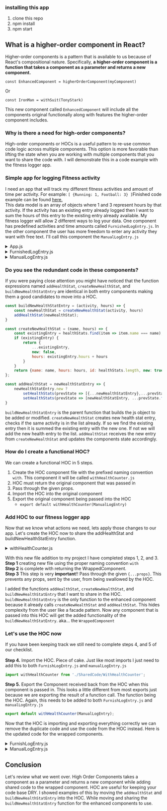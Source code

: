 ### installing this app
1. clone this repo
2. npm install
3. npm start


## What is a higher-order component in React?
Higher-order components is a pattern that is available to us because of React's compositional nature.  Specifically, <b>a higher-order component is a function that takes a component as a parameter and returns a new component.</b>  

```const EnhancedComponent = higherOrderComponent(myComponent)```

Or

``const IronMan = withSuit(TonyStark)``

This new component called ```EnhancedComponent``` will include all the components original functionally along with features the higher-order component includes.  

### Why is there a need for high-order components?
High-order components or HOCs is a useful pattern to re-use common code logic across multiple components.  This option is more favorable than lifting the state when you are working with multiple components that you want to share the code with.  I will demonstrate this in a code example with the fitness logger app. 

### Simple app for logging Fitness activity
I need an app that will track my different fitness activities and amount of time per activity.  For example:  ```[ {Running: 1, Football: 3} ]```Finished code example can be found [here.](https://github.com/mtiahrt/high-order-components) <br>
This data model is an array of objects where 1 and 3 represent hours by that activity.  If the activity has an existing entry already logged then I want to sum the hours of this entry to the existing entry already available.  My fitness logger will allow 2 different ways to log your data.  One component has predefined activities and time amounts called ``FurnishedLogEntry.js``.  In the other component the user has more freedom to enter any activity they want with free text.  I'll call this component the ```ManualLogEntry.js```

<details>
<summary>App.js</summary>

```js
import './App.css';
import FurnishLogEntry from './Components/FurnishLogEntry';
import ManualLogEntry from './Components/ManualLogEntry';
function App() {
  return (
    <div className="App">
      <h3>Enter your fitness hours</h3>
      <header className="App-header">
      <ManualLogEntry/>
      <FurnishLogEntry/>
      </header>
    </div>
  );
}

export default App;
```
</details>
<details>
<summary>FurnishedLogEntry.js</summary>

```js
import React, {useState} from 'react'

const FurnishLogEntry = () => {
    const [healthStats, setHealthStats] = useState([]);

    
    const buildNewHealthStatEntry = (activity, hours) => {
        const newHealthStat = createNewHealthStat(activity, hours)
        addHealthStat(newHealthStat);
    }

    const createNewHealthStat = (name, hours) => {
        const existingEntry = healthStats.find(item => item.name === name);
        if (existingEntry) {
            return {
                ...existingEntry,
                new: false,
                hours: existingEntry.hours + hours
            }
        }
        return {name: name, hours: hours, id: healthStats.length, new: true};
    };
    
    const getSelectOptions = (values, activity) => {
        return (
            <select name={activity} onChange={e => buildNewHealthStatEntry(e.currentTarget.name, Number(e.currentTarget.value))}
                    className={`${activity}-hours`}>
                {values.map(item => <option key={item} value={item}>{item} hours</option>)})
            </select>
        )
    }
    
    const addHealthStat = newHealthStatEntry => {
        newHealthStatEntry.new ?
            setHealthStats(prevState => [{...newHealthStatEntry},...prevState]) :
            setHealthStats(prevState => [newHealthStatEntry, ...prevState.filter(x => x.id !== newHealthStatEntry.id)])
    }
    
    return (
        <div className="furnish-log">
            <h5>{props.title}</h5>
            <h6>Sleep</h6>
            {getSelectOptions( [4,5,6,7,8] ,'sleep')}<br/>
            <h6>Exercise</h6>
            {getSelectOptions( [1,2,3,4,5] ,'exercise')}<br/>
            <h6>Meditate</h6>
            {getSelectOptions( [1,2,3,4,5] ,'meditate')}<br/>
            <div className='totals'>
                <h6>Totals:</h6>
                <ul>
                    {healthStats.map(item => (
                        <li key={item.id}>{item.name} hours {item.hours}</li>
                    ))}
                </ul>
            </div>
        </div>
    )
}
export default FurnishLogEntry
```
</details>
<details>
<summary>ManualLogEntry.js</summary>

```js
import React, {useState} from 'react'

const ManualLogEntry = () => {
    const [hours, setHours] = useState(0)
    const [activity, setActivity] = useState('');
    const [healthStats, setHealthStats] = useState([]);

    const handleChange = ( e ) => {
        if(e.target.classList.contains('activity')){
            setActivity(e.target.value)
            return
        }
        //make sure no letters are entered
        if(/^\d*\.?\d*$/.test(e.target.value)){
            setHours(e.target.value)
        }
    }
    //same logic in FurnishedLogEntry
    const buildNewHealthStatEntry = (activity, hours) => {
        const newHealthStat = createNewHealthStat(activity, hours)
        addHealthStat(newHealthStat);
    }
    //same logic in FurnishedLogEntry
    const createNewHealthStat = (name, hours) => {
        const existingEntry = healthStats.find(item => item.name === name);
        if (existingEntry) {
            return {
                ...existingEntry,
                new: false,
                hours: existingEntry.hours + hours
            }
        }
        return {name: name, hours: hours, id: healthStats.length, new: true};
    };
    //same logic in FurnishedLogEntry
    const addHealthStat = newHealthStatEntry => {
        newHealthStatEntry.new ?
            setHealthStats(prevState => [{...newHealthStatEntry},...prevState]) :
            setHealthStats(prevState => [newHealthStatEntry, ...prevState.filter(x => x.id !== newHealthStatEntry.id)])
    }

    return (
        <div className='manual-log'>
            <label for="activity">Enter Activity</label>
            <input className='activity' onChange={handleChange} value={activity} type="text" name="activity"/><br/>
            <label for="hours">Enter Hours</label>
            <input className='hours' onChange={handleChange} value={hours} type="text" name="hours"/><br/>
            <button onClick={() => buildNewHealthStatEntry(activity, Number(hours))} type="button" name="total">Submit</button>
            <div>
                <h6>Totals:</h6>
                {healthStats.map(item => (
                    <li key={item.id}>{item.name} hours {item.hours}</li>
                ))}
            </div>
        </div>
    )
}

export default ManualLogEntry
```
</details>
 
 ### Do you see the redundant code in these components?
If you were paying close attention you might have noticed that the function expressions named `addHealthStat`, `createNewHealthStat`, and `buildNewHealthStatEntry` are identical in both entry components making them a good candidates to move into a HOC. 

```js
const buildNewHealthStatEntry = (activity, hours) => {
    const newHealthStat = createNewHealthStat(activity, hours)
    addHealthStat(newHealthStat);
}

const createNewHealthStat = (name, hours) => {
    const existingEntry = healthStats.find(item => item.name === name);
    if (existingEntry) {
        return {
            ...existingEntry,
            new: false,
            hours: existingEntry.hours + hours
        }
    }
    return {name: name, hours: hours, id: healthStats.length, new: true};
};

const addHealthStat = newHealthStatEntry => {
    newHealthStatEntry.new ?
        setHealthStats(prevState => [{...newHealthStatEntry},...prevState]) :
        setHealthStats(prevState => [newHealthStatEntry, ...prevState.filter(x => x.id !== newHealthStatEntry.id)])
}
```
`buildNewHealthStatEntry` is the parent function that builds the js object to be added or modified. 
`createNewHealthStat` creates new health stat entry, checks if the same activity is in the list already.  If so we find the existing entry then it is summed the existing entry with the new one. If not we will add the new health entry to the list.
`addHealthStat` receives the new entry from `createNewHealthStat` and updates the components state accordingly. 
### How do I create a functional HOC?
We can create a functional HOC in 5 steps. 
1. Create the HOC component file with the prefixed naming convention `with`. This component it will be called `withHealthCounter.js`
2. HOC must return the original component that was passed in
3. Pass through the given props.
4. Import the HOC into the original component
5. Export the original component being passed into the HOC
    * ``export default withHealthCounter(ManualLogEntry)``

### Add HOC to our fitness logger app
Now that we know what actions we need, lets apply those changes to our app.  Let's create the HOC now to share the addHealthStat and  buildNewHealthStatEntry function.

<details>
<summary>withHealthCounter.js</summary>

```js
import React, {useState} from 'react';

const withHealthCounter = WrappedComponent => props => {
    //each component will have it's own instance of local state
    const [healthStats, setHealthStats] = useState([]);
    
    //shared functions for both components
    const buildNewHealthStatEntry = (activity, hours) => {
        const newHealthStat = createNewHealthStat(activity, hours)
        addHealthStat(newHealthStat);
    }

    const createNewHealthStat = (name, hours) => {
        const existingEntry = healthStats.find(item => item.name === name);
        if (existingEntry) {
            return {
                ...existingEntry,
                new: false,
                hours: existingEntry.hours + hours
            }
        }
        return {name: name, hours: hours, id: healthStats.length, new: true};
    };

    const addHealthStat = newHealthStatEntry => {
        newHealthStatEntry.new ?
            setHealthStats(prevState => [{...newHealthStatEntry},...prevState]) :
            setHealthStats(prevState => [newHealthStatEntry, ...prevState.filter(x => x.id !== newHealthStatEntry.id)])
    }
    // Step 2.  Return the orginal component with the new props 
    return (
        <>
            <WrappedComponent healthStats={healthStats}
                //only 2 HOC props need to be shared. Enhanced componets
                //only need access buildNewHealthStat function and title
                buildNewHealthStatEntry={buildNewHealthStatEntry}
                title={props.title}
                // Step 3 Very IMPORTANT return any props from the orginal component
                {...props} />
        </>
    )
}

export default withHealthCounter
```
</details>

With this new file addition to my project I have completed steps 1, 2, and 3.<br>
<b>Step 1</b> creating new file using the proper naming convention ```with```<br>
<b>Step 2</b> is complete with returning the WrappedComponent.<br>
<b>Step 3</b> This step is very <b>important</b>!! Pass through the given `{...props}`. This prevents any props, sent by the user, from being swallowed by the HOC. 

I added the functions `addHealthStat`, `createNewHealthStat`, and `buildNewHealthStatEntry` that I want to share in the HOC.  `buildNewHealthStatEntry` is the only function to the enhanced component because it already calls `createNewHealthStat` and `addHealthStat`.  This hides complexity from the user like a facade pattern.  Now any component that is passed into this HOC will get the added functionality of the `buildNewHealthStatEntry`. aka... the `WrappedComponent`

### Let's use the HOC now
If you have been keeping track we still need to complete steps 4, and 5 of our checklist.<br><br>
<b>Step 4.</b>  Import the HOC.  Piece of cake.  Just like most imports I just need to add this to both `FurnishLogEntry.js` and `manualLogEntry.js`

```js
import withHealthCounter from './SharedCode/WithHealthCounter';
```

<b>Step 5.</b>  Export the Component received back from the HOC when this component is passed in.  This looks a little different from most exports just because we are exporting the result of a function call.  The function being the HOC. Again, this needs to be added to both  `FurnishLogEntry.js` and `manualLogEntry.js`

```js
export default withHealthCounter(ManualLogEntry);
```

Now that the HOC is importing and exporting everything correctly we can remove the duplicate code and use the code from the HOC instead.  Here is the updated code for the wrapped components.

<details>
<summary>FurnishLogEntry.js</summary>

```js
import React from 'react';
import withHealthCounter from "./SharedCode/WithHealthCounter";

const FurnishLogEntry = (props) => {
    const {healthStats, title, buildNewHealthStatEntry} = props;
    const getSelectOptions = (values, activity) => {
        return (
            <select name={activity} onChange={e => buildNewHealthStatEntry(e.currentTarget.name, Number(e.currentTarget.value))}
                    className={`${activity}-hours`}>
                {values.map(item => <option key={item} value={item}>{item} hours</option>)})
            </select>
        )
    }
    return (
        <div className="furnish-log">
            <h5>{title}</h5>
            <h6>Sleep</h6>
            {getSelectOptions( [4,5,6,7,8] , 'sleep')}<br/>
            <h6>Exercise</h6>
            {getSelectOptions( [1,2,3,4,5] , 'exercise')}<br/>
            <h6>Meditate</h6>
            {getSelectOptions( [1,2,3,4,5] , 'meditate')}<br/>
            <div className='totals'>
                <h6>Totals:</h6>
                <ul>
                    {healthStats.map(item => (
                        <li key={item.id}>{item.name} hours {item.hours}</li>
                    ))}
                </ul>
            </div>
        </div>
    )
}
export default withHealthCounter(FurnishLogEntry);
```
</details>


<details>
<summary>ManualLogEntry.js</summary>

```js
import React, {useState} from 'react';
import withHealthCounter from './SharedCode/WithHealthCounter';

const ManualLogEntry = props => {
    const [hours, setHours] = useState(0)
    const [activity, setActivity] = useState('');
    const {healthStats, title, buildNewHealthStatEntry} = props;

    const handleChange = ( e ) => {
        if(e.target.classList.contains('activity')){
            setActivity(e.target.value)
            return
        }
        //make sure no letters are entered
        if(/^\d*\.?\d*$/.test(e.target.value)){
            setHours(e.target.value)
        }
    }

    return (
        <div className='manual-log'>
            <h5>{title}</h5>
            <label>Enter Activity</label>
            <input className='activity' onChange={handleChange} value={activity} type="text" name="activity"/><br/>
            <label>Enter Hours</label>
            <input className='hours' onChange={handleChange} value={hours} type="text" name="hours"/><br/>
            <button onClick={() => buildNewHealthStatEntry(activity, Number(hours))} type="button" name="total">Submit</button>
            <div className='totals'>
                <h6>Totals:</h6>
                {healthStats.map(item => (
                    <li key={item.id}>{item.name} hours {item.hours}</li>
                ))}
            </div>
        </div>
    )
}

export default withHealthCounter(ManualLogEntry);

```
</details>

## Conclusion
Let's review what we went over.  High Order Components takes a component as a parameter and returns a new component while adding shared code to the wrapped component.  HOC are useful for keeping your code base DRY.  I showed examples of this by moving the `addHealthStat` and `buildNewHealthStatEntry` into the HOC.  While moving and sharing the `buildNewHealthStatEntry` function for the enhanced components to use.
